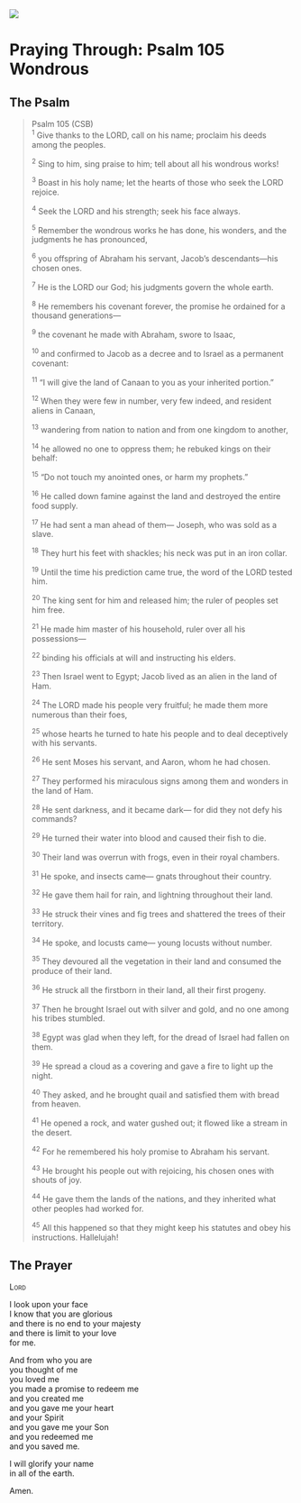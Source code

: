<img class="intro-right" src="/images/art-paris-psalter.jpg">

# Praying Through: Psalm 105 Wondrous

## The Psalm

>Psalm 105 (CSB)  
><sup>1</sup> Give thanks to the LORD, call on his name; proclaim his deeds among the peoples. 
>
><sup>2</sup> Sing to him, sing praise to him; tell about all his wondrous works! 
>
><sup>3</sup> Boast in his holy name; let the hearts of those who seek the LORD rejoice. 
>
><sup>4</sup> Seek the LORD and his strength; seek his face always. 
>
><sup>5</sup> Remember the wondrous works he has done, his wonders, and the judgments he has pronounced, 
>
><sup>6</sup> you offspring of Abraham his servant, Jacob’s descendants—his chosen ones. 
>
><sup>7</sup> He is the LORD our God; his judgments govern the whole earth. 
>
><sup>8</sup> He remembers his covenant forever, the promise he ordained for a thousand generations— 
>
><sup>9</sup> the covenant he made with Abraham, swore to Isaac, 
>
><sup>10</sup> and confirmed to Jacob as a decree and to Israel as a permanent covenant: 
>
><sup>11</sup> “I will give the land of Canaan to you as your inherited portion.” 
>
><sup>12</sup> When they were few in number, very few indeed, and resident aliens in Canaan, 
>
><sup>13</sup> wandering from nation to nation and from one kingdom to another, 
>
><sup>14</sup> he allowed no one to oppress them; he rebuked kings on their behalf: 
>
><sup>15</sup> “Do not touch my anointed ones, or harm my prophets.” 
>
><sup>16</sup> He called down famine against the land and destroyed the entire food supply. 
>
><sup>17</sup> He had sent a man ahead of them— Joseph, who was sold as a slave. 
>
><sup>18</sup> They hurt his feet with shackles; his neck was put in an iron collar. 
>
><sup>19</sup> Until the time his prediction came true, the word of the LORD tested him. 
>
><sup>20</sup> The king sent for him and released him; the ruler of peoples set him free. 
>
><sup>21</sup> He made him master of his household, ruler over all his possessions— 
>
><sup>22</sup> binding his officials at will and instructing his elders. 
>
><sup>23</sup> Then Israel went to Egypt; Jacob lived as an alien in the land of Ham. 
>
><sup>24</sup> The LORD made his people very fruitful; he made them more numerous than their foes, 
>
><sup>25</sup> whose hearts he turned to hate his people and to deal deceptively with his servants. 
>
><sup>26</sup> He sent Moses his servant, and Aaron, whom he had chosen. 
>
><sup>27</sup> They performed his miraculous signs among them and wonders in the land of Ham. 
>
><sup>28</sup> He sent darkness, and it became dark— for did they not defy his commands? 
>
><sup>29</sup> He turned their water into blood and caused their fish to die. 
>
><sup>30</sup> Their land was overrun with frogs, even in their royal chambers. 
>
><sup>31</sup> He spoke, and insects came— gnats throughout their country. 
>
><sup>32</sup> He gave them hail for rain, and lightning throughout their land. 
>
><sup>33</sup> He struck their vines and fig trees and shattered the trees of their territory. 
>
><sup>34</sup> He spoke, and locusts came— young locusts without number. 
>
><sup>35</sup> They devoured all the vegetation in their land and consumed the produce of their land. 
>
><sup>36</sup> He struck all the firstborn in their land, all their first progeny. 
>
><sup>37</sup> Then he brought Israel out with silver and gold, and no one among his tribes stumbled. 
>
><sup>38</sup> Egypt was glad when they left, for the dread of Israel had fallen on them. 
>
><sup>39</sup> He spread a cloud as a covering and gave a fire to light up the night. 
>
><sup>40</sup> They asked, and he brought quail and satisfied them with bread from heaven. 
>
><sup>41</sup> He opened a rock, and water gushed out; it flowed like a stream in the desert. 
>
><sup>42</sup> For he remembered his holy promise to Abraham his servant. 
>
><sup>43</sup> He brought his people out with rejoicing, his chosen ones with shouts of joy. 
>
><sup>44</sup> He gave them the lands of the nations, and they inherited what other peoples had worked for. 
>
><sup>45</sup> All this happened so that they might keep his statutes and obey his instructions. Hallelujah!

## The Prayer

<div style="font-variant: small-caps;">
Lord
</div>

I look upon your face  
  I know that you are glorious  
  and there is no end to your majesty  
  and there is limit to your love  
  for me.

And from who you are  
  you thought of me  
  you loved me  
  you made a promise to redeem me  
  and you created me  
  and you gave me your heart  
  and your Spirit  
  and you gave me your Son  
  and you redeemed me  
  and you saved me.

I will glorify your name  
  in all of the earth.

Amen.
